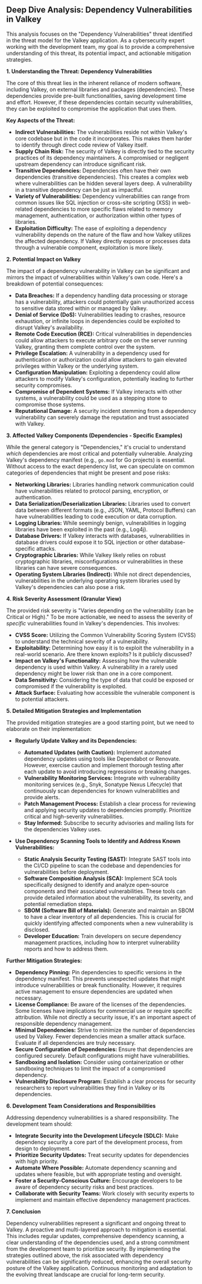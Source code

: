 ## Deep Dive Analysis: Dependency Vulnerabilities in Valkey

This analysis focuses on the "Dependency Vulnerabilities" threat identified in the threat model for the Valkey application. As a cybersecurity expert working with the development team, my goal is to provide a comprehensive understanding of this threat, its potential impact, and actionable mitigation strategies.

**1. Understanding the Threat: Dependency Vulnerabilities**

The core of this threat lies in the inherent reliance of modern software, including Valkey, on external libraries and packages (dependencies). These dependencies provide pre-built functionalities, saving development time and effort. However, if these dependencies contain security vulnerabilities, they can be exploited to compromise the application that uses them.

**Key Aspects of the Threat:**

* **Indirect Vulnerabilities:** The vulnerabilities reside not within Valkey's core codebase but in the code it incorporates. This makes them harder to identify through direct code review of Valkey itself.
* **Supply Chain Risk:**  The security of Valkey is directly tied to the security practices of its dependency maintainers. A compromised or negligent upstream dependency can introduce significant risk.
* **Transitive Dependencies:**  Dependencies often have their own dependencies (transitive dependencies). This creates a complex web where vulnerabilities can be hidden several layers deep. A vulnerability in a transitive dependency can be just as impactful.
* **Variety of Vulnerabilities:** Dependency vulnerabilities can range from common issues like SQL injection or cross-site scripting (XSS) in web-related dependencies to more specific flaws related to memory management, authentication, or authorization within other types of libraries.
* **Exploitation Difficulty:** The ease of exploiting a dependency vulnerability depends on the nature of the flaw and how Valkey utilizes the affected dependency. If Valkey directly exposes or processes data through a vulnerable component, exploitation is more likely.

**2. Potential Impact on Valkey**

The impact of a dependency vulnerability in Valkey can be significant and mirrors the impact of vulnerabilities within Valkey's own code. Here's a breakdown of potential consequences:

* **Data Breaches:** If a dependency handling data processing or storage has a vulnerability, attackers could potentially gain unauthorized access to sensitive data stored within or managed by Valkey.
* **Denial of Service (DoS):** Vulnerabilities leading to crashes, resource exhaustion, or infinite loops in dependencies could be exploited to disrupt Valkey's availability.
* **Remote Code Execution (RCE):**  Critical vulnerabilities in dependencies could allow attackers to execute arbitrary code on the server running Valkey, granting them complete control over the system.
* **Privilege Escalation:**  A vulnerability in a dependency used for authentication or authorization could allow attackers to gain elevated privileges within Valkey or the underlying system.
* **Configuration Manipulation:**  Exploiting a dependency could allow attackers to modify Valkey's configuration, potentially leading to further security compromises.
* **Compromise of Dependent Systems:** If Valkey interacts with other systems, a vulnerability could be used as a stepping stone to compromise those systems.
* **Reputational Damage:** A security incident stemming from a dependency vulnerability can severely damage the reputation and trust associated with Valkey.

**3. Affected Valkey Components (Dependencies - Specific Examples)**

While the general category is "Dependencies," it's crucial to understand *which* dependencies are most critical and potentially vulnerable. Analyzing Valkey's dependency manifest (e.g., `go.mod` for Go projects) is essential. Without access to the exact dependency list, we can speculate on common categories of dependencies that might be present and pose risks:

* **Networking Libraries:** Libraries handling network communication could have vulnerabilities related to protocol parsing, encryption, or authentication.
* **Data Serialization/Deserialization Libraries:** Libraries used to convert data between different formats (e.g., JSON, YAML, Protocol Buffers) can have vulnerabilities leading to code execution or data corruption.
* **Logging Libraries:** While seemingly benign, vulnerabilities in logging libraries have been exploited in the past (e.g., Log4j).
* **Database Drivers:** If Valkey interacts with databases, vulnerabilities in database drivers could expose it to SQL injection or other database-specific attacks.
* **Cryptographic Libraries:**  While Valkey likely relies on robust cryptographic libraries, misconfigurations or vulnerabilities in these libraries can have severe consequences.
* **Operating System Libraries (Indirect):** While not direct dependencies, vulnerabilities in the underlying operating system libraries used by Valkey's dependencies can also pose a risk.

**4. Risk Severity Assessment (Granular View)**

The provided risk severity is "Varies depending on the vulnerability (can be Critical or High)." To be more actionable, we need to assess the severity of *specific* vulnerabilities found in Valkey's dependencies. This involves:

* **CVSS Score:**  Utilizing the Common Vulnerability Scoring System (CVSS) to understand the technical severity of a vulnerability.
* **Exploitability:**  Determining how easy it is to exploit the vulnerability in a real-world scenario. Are there known exploits? Is it publicly discussed?
* **Impact on Valkey's Functionality:**  Assessing how the vulnerable dependency is used within Valkey. A vulnerability in a rarely used dependency might be lower risk than one in a core component.
* **Data Sensitivity:**  Considering the type of data that could be exposed or compromised if the vulnerability is exploited.
* **Attack Surface:**  Evaluating how accessible the vulnerable component is to potential attackers.

**5. Detailed Mitigation Strategies and Implementation**

The provided mitigation strategies are a good starting point, but we need to elaborate on their implementation:

* **Regularly Update Valkey and its Dependencies:**
    * **Automated Updates (with Caution):** Implement automated dependency updates using tools like Dependabot or Renovate. However, exercise caution and implement thorough testing after each update to avoid introducing regressions or breaking changes.
    * **Vulnerability Monitoring Services:** Integrate with vulnerability monitoring services (e.g., Snyk, Sonatype Nexus Lifecycle) that continuously scan dependencies for known vulnerabilities and provide alerts.
    * **Patch Management Process:** Establish a clear process for reviewing and applying security updates to dependencies promptly. Prioritize critical and high-severity vulnerabilities.
    * **Stay Informed:** Subscribe to security advisories and mailing lists for the dependencies Valkey uses.

* **Use Dependency Scanning Tools to Identify and Address Known Vulnerabilities:**
    * **Static Analysis Security Testing (SAST):** Integrate SAST tools into the CI/CD pipeline to scan the codebase and dependencies for vulnerabilities before deployment.
    * **Software Composition Analysis (SCA):** Implement SCA tools specifically designed to identify and analyze open-source components and their associated vulnerabilities. These tools can provide detailed information about the vulnerability, its severity, and potential remediation steps.
    * **SBOM (Software Bill of Materials):** Generate and maintain an SBOM to have a clear inventory of all dependencies. This is crucial for quickly identifying affected components when a new vulnerability is disclosed.
    * **Developer Education:** Train developers on secure dependency management practices, including how to interpret vulnerability reports and how to address them.

**Further Mitigation Strategies:**

* **Dependency Pinning:**  Pin dependencies to specific versions in the dependency manifest. This prevents unexpected updates that might introduce vulnerabilities or break functionality. However, it requires active management to ensure dependencies are updated when necessary.
* **License Compliance:** Be aware of the licenses of the dependencies. Some licenses have implications for commercial use or require specific attribution. While not directly a security issue, it's an important aspect of responsible dependency management.
* **Minimal Dependencies:**  Strive to minimize the number of dependencies used by Valkey. Fewer dependencies mean a smaller attack surface. Evaluate if all dependencies are truly necessary.
* **Secure Configuration of Dependencies:** Ensure that dependencies are configured securely. Default configurations might have vulnerabilities.
* **Sandboxing and Isolation:**  Consider using containerization or other sandboxing techniques to limit the impact of a compromised dependency.
* **Vulnerability Disclosure Program:**  Establish a clear process for security researchers to report vulnerabilities they find in Valkey or its dependencies.

**6. Development Team Considerations and Responsibilities**

Addressing dependency vulnerabilities is a shared responsibility. The development team should:

* **Integrate Security into the Development Lifecycle (SDLC):**  Make dependency security a core part of the development process, from design to deployment.
* **Prioritize Security Updates:**  Treat security updates for dependencies with high priority.
* **Automate Where Possible:**  Automate dependency scanning and updates where feasible, but with appropriate testing and oversight.
* **Foster a Security-Conscious Culture:**  Encourage developers to be aware of dependency security risks and best practices.
* **Collaborate with Security Teams:**  Work closely with security experts to implement and maintain effective dependency management practices.

**7. Conclusion**

Dependency vulnerabilities represent a significant and ongoing threat to Valkey. A proactive and multi-layered approach to mitigation is essential. This includes regular updates, comprehensive dependency scanning, a clear understanding of the dependencies used, and a strong commitment from the development team to prioritize security. By implementing the strategies outlined above, the risk associated with dependency vulnerabilities can be significantly reduced, enhancing the overall security posture of the Valkey application. Continuous monitoring and adaptation to the evolving threat landscape are crucial for long-term security.
